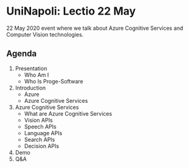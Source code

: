 # UniNapoli: Lectio 22 May

22 May 2020 event where we talk about Azure Cognitive Services and Computer Vision technologies.

## Agenda

1. Presentation
   - Who Am I
   - Who Is Proge-Software
2. Introduction
   - Azure
   - Azure Cognitive Services
3. Azure Cognitive Services
   - What are Azure Cognitive Services
   - Vision APIs
   - Speech APIs
   - Language APIs
   - Search APIs
   - Decision APIs
4. Demo
5. Q&A